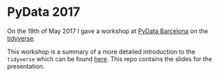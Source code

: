 # PyData 2017

On the 19th of May 2017 I gave a workshop at [PyData Barcelona](https://pydata.org/barcelona2017/) on the [tidyverse](http://tidyverse.org/).

This workshop is a summary of a more detailed introduction to the `tidyverse` which can be found [here](https://github.com/cimentadaj/tidyverse_seminars/). This repo contains the slides for the presentation.
